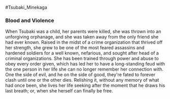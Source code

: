 #Tsubaki_Minekaga

### Blood and Violence

When Tsubaki was a child, her parents were killed, she was thrown into an unforgiving orphanage, and she was taken away from the only friend she had ever known. Raised in the midst of a crime organization that thrived off her strength, she grew to be one of the most feared assassins and hardened soldiers for a well known, nefarious, and sought after head of a criminal organizations. She has been trained through power and abuse to obey every order given, which has led her to have a long-standing feud with the one person in her life she can no longer remember her connection with. One the side of evil, and he on the side of good, they're fated to forever clash until one or the other dies. Relishing it, without any memory of what had once been, she lives her life seeking after the moment that he draws his last breath; or, when she herself can finally be free.